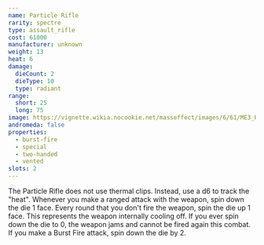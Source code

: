 ```yaml
---
name: Particle Rifle
rarity: spectre
type: assault_rifle
cost: 61000
manufacturer: unknown
weight: 13
heat: 6
damage:
  dieCount: 2
  dieType: 10
  type: radiant
range:
  short: 25
  long: 75
image: https://vignette.wikia.nocookie.net/masseffect/images/6/61/ME3_Particle_Assault_Rifle.png/revision/latest/scale-to-width-down/350?cb=20120317181936
andromeda: false
properties:
  - burst-fire
  - special
  - two-handed
  - vented
slots: 2
---
```

The Particle Rifle does not use thermal clips. Instead, use a d6 to track the "heat". Whenever you 
make a ranged attack with the weapon, spin down the die 1 face. Every round that you don't fire the 
weapon, spin the die up 1 face. This represents the weapon internally cooling off. If you ever spin 
down the die to 0, the weapon jams and cannot be fired again this combat. If you make a Burst Fire 
attack, spin down the die by 2.